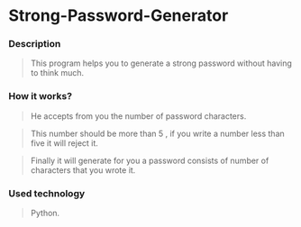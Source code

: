 # Strong-Password-Generator
### Description
> This program helps you to generate a strong password without having to think much.

### How it works?
> He accepts from you the number of password characters.

>  This number should be more than 5 , if you write a number less than five it will reject it.
 
> Finally it will generate for you a password consists of number of characters that you wrote it.

### Used technology
> Python.


